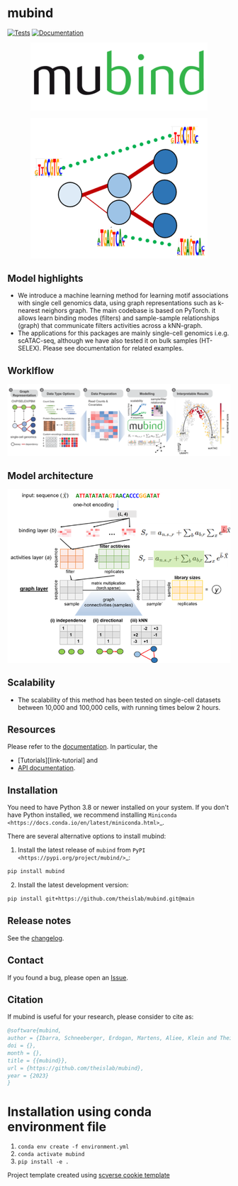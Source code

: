 # mubind

[![Tests][badge-tests]][link-tests]
[![Documentation][badge-docs]][link-docs]

[badge-tests]: https://img.shields.io/github/workflow/status/ilibarra/mubind/Test/main
[link-tests]: https://github.com/theislab/mubind/actions/workflows/test.yml
[badge-docs]: https://img.shields.io/readthedocs/mubind

<p align="center">
    <img src="https://github.com/theislab/mubind/blob/main/docs/logo.png"
    width="400px" alt="mubind logo">
    </a>
</p>

<p align="center">
    <img src="docs/cartoon.png"
    width="400px" alt="mubind logo">
    </a>
</p>

## Model highlights

- We introduce a machine learning method for learning motif associations with single cell genomics data, using graph representations such as k-nearest neighors graph. The main codebase is based on PyTorch.
it allows learn binding modes (filters) and sample-sample relationships (graph) that communicate filters activities across a kNN-graph.
- The applications for this packages are mainly single-cell genomics i.e.g. scATAC-seq, although we have also tested it on bulk samples (HT-SELEX). Please see documentation for related examples.

## Worklflow

<p align="center">
    <img src="https://github.com/theislab/mubind/blob/main/docs/workflow.png"
    width="750" alt="mubind workflow">
    </a>
</p>

## Model architecture

<p align="center">
    <img src="https://github.com/theislab/mubind/blob/main/docs/architecture.png"
    width="550px" alt="mubind architecture">
    </a>
</p>


## Scalability

- The scalability of this method has been tested on single-cell datasets between 10,000 and 100,000 cells, with running times below 2 hours.
    
## Resources

Please refer to the [documentation][link-docs]. In particular, the

-   [Tutorials][link-tutorial] and
-   [API documentation][link-api].

## Installation

You need to have Python 3.8 or newer installed on your system. If you don't have
Python installed, we recommend installing `Miniconda <https://docs.conda.io/en/latest/miniconda.html>`\_.

There are several alternative options to install mubind:

1. Install the latest release of `mubind` from `PyPI <https://pypi.org/project/mubind/>`_:

```bash
pip install mubind
```

2. Install the latest development version:

```bash
pip install git+https://github.com/theislab/mubind.git@main
```

## Release notes

See the [changelog][changelog].

## Contact

If you found a bug, please open an [Issue](https://github.com/theislab/mubind/issues).

## Citation

If mubind is useful for your research, please consider to cite as:
```bibtex
@software{mubind,
author = {Ibarra, Schneeberger, Erdogan, Martens, Aliee, Klein and Theis FJ},
doi = {},
month = {},
title = {{mubind}},
url = {https://github.com/theislab/mubind},
year = {2023}
}
```

[issue-tracker]: https://github.com/theislab/mubind/issues
[changelog]: https://mubind.readthedocs.io/latest/changelog.html
[link-docs]: https://mubind.readthedocs.io
[link-api]: https://mubind.readthedocs.io/latest/api.html

# Installation using conda environment file

1. `conda env create -f environment.yml`
2. `conda activate mubind`
3. `pip install -e .`

Project template created using [scverse cookie template](https://github.com/scverse/cookiecutter-scverse)
